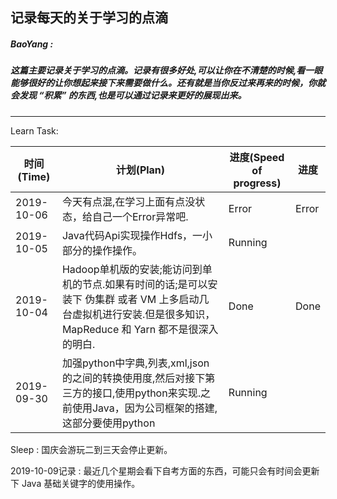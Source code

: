 ##                        记录每天的关于学习的点滴

#####         BaoYang : 

#####              这篇主要记录关于学习的点滴。记录有很多好处,可以让你在不清楚的时候,看一眼能够很好的让你想起来接下来需要做什么。还有就是当你反过来再来的时候，你就会发现  “积累” 的东西,也是可以通过记录来更好的展现出来。

------



Learn Task:

| 时间 (Time) | 计划(Plan)                                                   | 进度(Speed of progress) | 进度  |
| ----------- | ------------------------------------------------------------ | ----------------------- | ----- |
| 2019-10-06  | 今天有点混,在学习上面有点没状态，给自己一个Error异常吧.      | Error                   | Error |
| 2019-10-05  | Java代码Api实现操作Hdfs，一小部分的操作操作。                | Running                 |       |
| 2019-10-04  | Hadoop单机版的安装;能访问到单机的节点.如果有时间的话;是可以安装下 伪集群 或者 VM 上多启动几台虚拟机进行安装.但是很多知识，MapReduce 和 Yarn 都不是很深入的明白. | Done                    | Done  |
| 2019-09-30  | 加强python中字典,列表,xml,json的之间的转换使用度,然后对接下第三方的接口,使用python来实现.之前使用Java，因为公司框架的搭建,这部分要使用python | Running                 |       |



Sleep : 国庆会游玩二到三天会停止更新。

2019-10-09记录 : 最近几个星期会看下自考方面的东西，可能只会有时间会更新下 Java 基础关键字的使用操作。